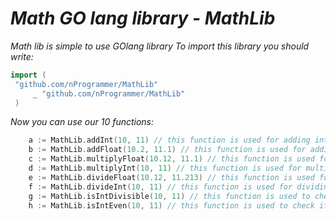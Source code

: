 # ***Math GO lang library - MathLib***
*Math lib is simple to use GOlang library*
*To import this library you should write:*
   ```go
 import (
 	"github.com/nProgrammer/MathLib"
    	_ "github.com/nProgrammer/MathLib"
    )
```

*Now you can use our 10 functions:*
```go
	a := MathLib.addInt(10, 11) // this function is used for adding ints
	b := MathLib.addFloat(10.2, 11.1) // this function is used for adding floats
	c := MathLib.multiplyFloat(10.12, 11.1) // this function is used for multiplication floats
	d := MathLib.multiplyInt(10, 11) // this function is used for multiplication ints
	e := MathLib.divideFloat(10.12, 11.213) // this function is used for dividing floats
	f := MathLib.divideInt(10, 11) // this function is used for dividing ints
	g := MathLib.isIntDivisible(10, 11) // this function is used to check if int is divisible by another int
	h := MathLib.isIntEven(10, 11) // this function is used to check if int is even
	
```
